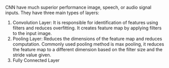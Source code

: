 CNN have much superior performance image, speech, or audio signal inputs. They have three main types of layers:

1. Convolution Layer: It is responsible for identification of features using filters and reduces overfitting. It creates feature map by applying filters to the input image.
2. Pooling Layer: Reduces the dimensions of the feature map and reduces computation. Commonly used pooling method is max pooling, it reduces the feature map to a different dimension based on the filter size and the stride value given.
3. Fully Connected Layer
